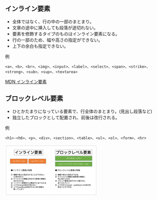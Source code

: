 ## インライン要素
- 全体ではなく、行の中の一部のまとまり。
- 文章の途中に挿入しても段落が途切れない。
- 要素を修飾するタイプのものはインライン要素になる。
- 行の一部のため、幅や高さの指定ができない。
- 上下の余白も指定できない。

例  
```
<a>、<b>、<br>、<img>、<input>、<label>、<select>、<span>、<strike>、<strong>、<sub>、<sup>、<textarea>
```
[MDN インライン要素](https://developer.mozilla.org/ja/docs/Glossary/Inline-level_content)

## ブロックレベル要素
- ひとかたまりになっている要素で、行全体のまとまり。(見出し段落など)
-  独立したブロックとして配置され、前後は改行される。  

  例  
  ```
  <h1>-<h6>、<p>、<div>、<section>、<table>、<ul>、<ol>、<form>、<hr>
```  
![inline](https://github.com/uchas0120/TIL/blob/main/images/inline_block.png)
